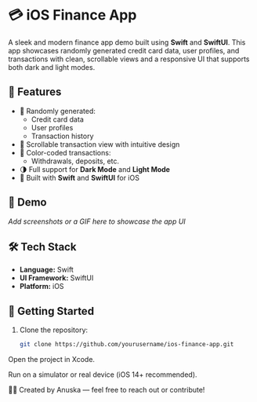 # 💳 iOS Finance App

A sleek and modern finance app demo built using **Swift** and **SwiftUI**. This app showcases randomly generated credit card data, user profiles, and transactions with clean, scrollable views and a responsive UI that supports both dark and light modes.

## 🚀 Features

- 🧾 Randomly generated:
  - Credit card data
  - User profiles
  - Transaction history
- 🔄 Scrollable transaction view with intuitive design
- 🎨 Color-coded transactions:
  - Withdrawals, deposits, etc.
- 🌗 Full support for **Dark Mode** and **Light Mode**
- 📱 Built with **Swift** and **SwiftUI** for iOS

## 📸 Demo

*Add screenshots or a GIF here to showcase the app UI*

## 🛠 Tech Stack

- **Language:** Swift
- **UI Framework:** SwiftUI
- **Platform:** iOS

## 🧪 Getting Started

1. Clone the repository:
   ```bash
   git clone https://github.com/yourusername/ios-finance-app.git
Open the project in Xcode.

Run on a simulator or real device (iOS 14+ recommended).

🧑‍💻 Created by Anuska — feel free to reach out or contribute!

